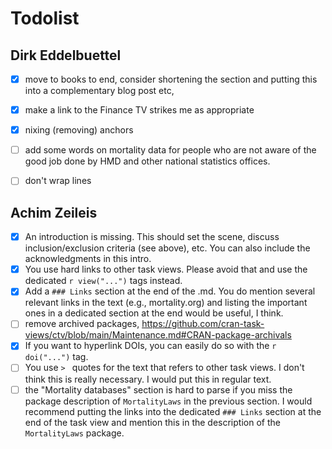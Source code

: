 #  Todolist

## Dirk Eddelbuettel

- [X] move to books to end, consider shortening the section and putting this into a complementary blog post etc, 
- [X] make a link to the Finance TV strikes me as appropriate 
- [X] nixing (removing) anchors 
- [ ] add some words on mortality data for people who are not aware of the good job done by HMD and other national statistics offices. 
- [ ] don't wrap lines


## Achim Zeileis

- [X] An introduction is missing. This should set the scene, discuss inclusion/exclusion criteria (see above), etc. You can also include the acknowledgments in this intro.
- [X] You use hard links to other task views. Please avoid that and use the dedicated `r view("...")` tags instead.
- [X] Add a `### Links` section at the end of the .md. You do mention several relevant links in the text (e.g., mortality.org) and listing the important ones in a dedicated section at the end would be useful, I think.
- [ ] remove archived packages, https://github.com/cran-task-views/ctv/blob/main/Maintenance.md#CRAN-package-archivals
- [X] If you want to hyperlink DOIs, you can easily do so with the `r doi("...")` tag. 
- [ ] You use `> ` quotes for the text that refers to other task views. I don't think this is really necessary. I would put this in regular text.
- [ ] the "Mortality databases" section is hard to parse if you miss the package description of `MortalityLaws` in the previous section. I would recommend putting the links into the dedicated `### Links` section at the end of the task view and mention this in the description of the `MortalityLaws` package. 
